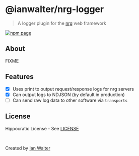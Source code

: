 # @ianwalter/nrg-logger
> A logger plugin for the [nrg][nrgUrl] web framework

[![npm page][npmImage]][npmUrl]

## About

FIXME

## Features

- [x] Uses print to output request/response logs for nrg servers
- [x] Can output logs to NDJSON (by default in production)
- [ ] Can send raw log data to other software via `transports`

## License

Hippocratic License - See [LICENSE][licenseUrl]

&nbsp;

Created by [Ian Walter](https://ianwalter.dev)

[nrgUrl]: https://github.com/ianwalter/nrg
[npmImage]: https://img.shields.io/npm/v/@ianwalter/nrg-logger.svg
[npmUrl]: https://www.npmjs.com/package/@ianwalter/nrg-logger
[licenseUrl]: https://github.com/ianwalter/nrg/blob/main/packages/nrg-logger/LICENSE
